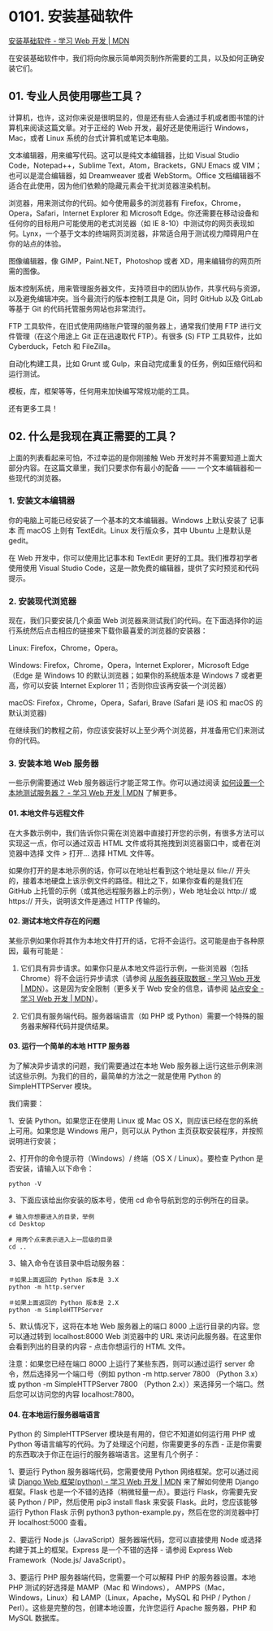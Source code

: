 # 0101. 安装基础软件

[安装基础软件 - 学习 Web 开发 | MDN](https://developer.mozilla.org/zh-CN/docs/Learn/Getting_started_with_the_web/Installing_basic_software)

在安装基础软件中，我们将向你展示简单网页制作所需要的工具，以及如何正确安装它们。

## 01. 专业人员使用哪些工具？

计算机，也许，这对你来说是很明显的，但是还有些人会通过手机或者图书馆的计算机来阅读这篇文章。对于正经的 Web 开发，最好还是使用运行 Windows，Mac，或者 Linux 系统的台式计算机或笔记本电脑。

文本编辑器，用来编写代码。这可以是纯文本编辑器，比如 Visual Studio Code，Notepad++，Sublime Text，Atom，Brackets，GNU Emacs 或 VIM；也可以是混合编辑器，如 Dreamweaver 或者 WebStorm。Office 文档编辑器不适合在此使用，因为他们依赖的隐藏元素会干扰浏览器渲染机制。

浏览器，用来测试你的代码。如今使用最多的浏览器有 Firefox，Chrome，Opera，Safari，Internet Explorer 和 Microsoft Edge。你还需要在移动设备和任何你的目标用户可能使用的老式浏览器（如 IE 8-10）中测试你的网页表现如何。Lynx，一个基于文本的终端网页浏览器，非常适合用于测试视力障碍用户在你的站点的体验。

图像编辑器，像 GIMP，Paint.NET，Photoshop 或者 XD，用来编辑你的网页所需的图像。

版本控制系统，用来管理服务器文件，支持项目中的团队协作，共享代码与资源，以及避免编辑冲突。当今最流行的版本控制工具是 Git，同时 GitHub 以及 GitLab 等基于 Git 的代码托管服务网站也非常流行。

FTP 工具软件，在旧式使用网络账户管理的服务器上，通常我们使用 FTP 进行文件管理（在这个用途上 Git 正在迅速取代 FTP）。有很多 (S) FTP 工具软件，比如 Cyberduck，Fetch 和 FileZilla。

自动化构建工具，比如 Grunt 或 Gulp，来自动完成重复的任务，例如压缩代码和运行测试。

模板，库，框架等等，任何用来加快编写常规功能的工具。

还有更多工具！

## 02. 什么是我现在真正需要的工具？

上面的列表看起来可怕，不过幸运的是你刚接触 Web 开发时并不需要知道上面大部分内容。在这篇文章里，我们只要求你有最小的配备 —— 一个文本编辑器和一些现代的浏览器。

### 1. 安装文本编辑器

你的电脑上可能已经安装了一个基本的文本编辑器。Windows 上默认安装了 记事本 而 macOS 上则有 TextEdit。Linux 发行版众多，其中 Ubuntu 上是默认是 gedit。

在 Web 开发中，你可以使用比记事本和 TextEdit 更好的工具。我们推荐初学者使用使用 Visual Studio Code，这是一款免费的编辑器，提供了实时预览和代码提示。

### 2. 安装现代浏览器

现在，我们只要安装几个桌面 Web 浏览器来测试我们的代码。在下面选择你的运行系统然后点击相应的链接来下载你最喜爱的浏览器的安装器：

Linux: Firefox，Chrome，Opera。

Windows: Firefox，Chrome，Opera，Internet Explorer，Microsoft Edge （Edge 是 Windows 10 的默认浏览器；如果你的系统版本是 Windows 7 或者更高，你可以安装 Internet Explorer 11；否则你应该再安装一个浏览器）

macOS: Firefox，Chrome，Opera，Safari, Brave (Safari 是 iOS 和 macOS 的默认浏览器)

在继续我们的教程之前，你应该安装好以上至少两个浏览器，并准备用它们来测试你的代码。

### 3. 安装本地 Web 服务器

一些示例需要通过 Web 服务器运行才能正常工作。你可以通过阅读 [如何设置一个本地测试服务器？ - 学习 Web 开发 | MDN](https://developer.mozilla.org/zh-CN/docs/Learn/Common_questions/set_up_a_local_testing_server) 了解更多。

#### 01. 本地文件与远程文件

在大多数示例中，我们告诉你只需在浏览器中直接打开您的示例，有很多方法可以实现这一点，你可以通过双击 HTML 文件或将其拖拽到浏览器窗口中，或者在浏览器中选择 文件 > 打开...  选择 HTML 文件等。

如果你打开的是本地示例的话，你可以在地址栏看到这个地址是以 file:// 开头的，接着本地硬盘上该示例文件的路径。相比之下，如果你查看的是我们在 GitHub 上托管的示例（或其他远程服务器上的示例），Web 地址会以 http:// 或 https:// 开头，说明该文件是通过 HTTP 传输的。

#### 02. 测试本地文件存在的问题

某些示例如果你将其作为本地文件打开的话，它将不会运行。这可能是由于各种原因，最有可能是：

1. 它们具有异步请求。如果你只是从本地文件运行示例，一些浏览器（包括 Chrome）将不会运行异步请求（请参阅 [从服务器获取数据 - 学习 Web 开发 | MDN](https://developer.mozilla.org/zh-CN/docs/Learn/JavaScript/Client-side_web_APIs/Fetching_data)）。这是因为安全限制（更多关于 Web 安全的信息，请参阅 [站点安全 - 学习 Web 开发 | MDN](https://developer.mozilla.org/zh-CN/docs/learn/Server-side/First_steps/Website_security)）。

2. 它们具有服务端代码。服务器端语言（如 PHP 或 Python）需要一个特殊的服务器来解释代码并提供结果。

#### 03. 运行一个简单的本地 HTTP 服务器

为了解决异步请求的问题，我们需要通过在本地 Web 服务器上运行这些示例来测试这些示例。为我们的目的，最简单的方法之一就是使用 Python 的 SimpleHTTPServer 模块。

我们需要：

1、安装 Python。如果您正在使用 Linux 或 Mac OS X，则应该已经在您的系统上可用。如果您是 Windows 用户，则可以从 Python 主页获取安装程序，并按照说明进行安装；

2、打开你的命令提示符（Windows）/ 终端（OS X / Linux）。要检查 Python 是否安装，请输入以下命令：

    python -V

3、下面应该给出你安装的版本号，使用 cd 命令导航到您的示例所在的目录。

```
# 输入你想要进入的目录，举例
cd Desktop

# 用两个点来表示进入上一层级的目录
cd ..
```

3、输入命令在该目录中启动服务器：

```
＃如果上面返回的 Python 版本是 3.X
python -m http.server 

＃如果上面返回的 Python 版本是 2.X
python -m SimpleHTTPServer
```

5、默认情况下，这将在本地 Web 服务器上的端口 8000 上运行目录的内容。您可以通过转到 localhost:8000 Web 浏览器中的 URL 来访问此服务器。在这里你会看到列出的目录的内容 - 点击你想运行的 HTML 文件。

注意：如果您已经在端口 8000 上运行了某些东西，则可以通过运行 server 命令，然后选择另一个端口号（例如 python -m http.server 7800 （Python 3.x）或 python -m SimpleHTTPServer 7800 （Python 2.x））来选择另一个端口。然后您可以访问您的内容 localhost:7800。

#### 04. 在本地运行服务器端语言

Python 的 SimpleHTTPServer 模块是有用的，但它不知道如何运行用 PHP 或 Python 等语言编写的代码。为了处理这个问题，你需要更多的东西 - 正是你需要的东西取决于你正在运行的服务器端语言。这里有几个例子：

1、要运行 Python 服务器端代码，您需要使用 Python 网络框架。您可以通过阅读 [Django Web 框架(python) - 学习 Web 开发 | MDN](https://developer.mozilla.org/zh-CN/docs/Learn/Server-side/Django) 来了解如何使用 Django 框架。Flask 也是一个不错的选择（稍微轻量一点）。要运行 Flask，你需要先安装 Python / PIP，然后使用 pip3 install flask 来安装 Flask。此时，您应该能够运行 Python Flask 示例 python3 python-example.py，然后在您的浏览器中打开 localhost:5000 查看。

2、要运行 Node.js（JavaScript）服务器端代码，您可以直接使用 Node 或选择构建于其上的框架。Express 是一个不错的选择 - 请参阅 Express Web Framework（Node.js/ JavaScript）。

3、要运行 PHP 服务器端代码，您需要一个可以解释 PHP 的服务器设置。本地 PHP 测试的好选择是 MAMP（Mac 和 Windows）， AMPPS（Mac，Windows，Linux）和 LAMP（Linux，Apache，MySQL 和 PHP / Python / Perl）。这些是完整的包，创建本地设置，允许您运行 Apache 服务器，PHP 和 MySQL 数据库。

